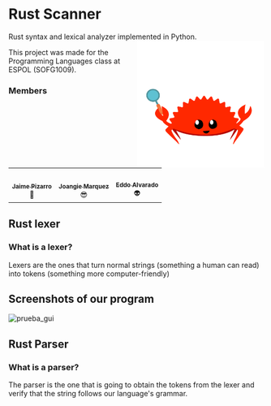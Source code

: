 # Rust Scanner

Rust syntax and lexical analyzer implemented in Python. <img align="right" src="/images/rust-scanner.png" width="250" height="250"/>

This project was made for the Programming Languages class at ESPOL (SOFG1009).

<h3> Members </h3>

<div align="center">
 <table>
  <tr>
    <td align="center"><a href="https://github.com/jaimepizarr"><img src="https://avatars.githubusercontent.com/u/57837622?v=4" width="100px;" alt=""/><br /><sub><b>Jaime Pizarro</b></sub></a><br/><a>🤖</a></td>
<td align="center"><a href="https://github.com/practicatto"><img src="https://avatars.githubusercontent.com/u/59121896?s=400&u=45c427c44fd048724762c53043427557f657cb9e&v=4" width="100px;" alt=""/><br /><sub><b>Joangie Marquez</b></sub></a><br/><a>😎</a></td>
    <td align="center"><a href="https://github.com/AlvaradoEddo"><img src="https://avatars.githubusercontent.com/u/66739200?v=4" width="100px;" alt=""/><br /><sub><b>Eddo Alvarado</b></sub></a><br/><a>👽</a></td>
</table>
</div>

## Rust lexer

### What is a lexer?

Lexers are the ones that turn normal strings (something a human can read) into tokens (something more computer-friendly)

## Screenshots of our program

![prueba_gui](https://user-images.githubusercontent.com/59121896/144311324-23506b49-e8b2-485f-a4a1-27ed54ed6d14.gif)

## Rust Parser

### What is a parser?

The parser is the one that is going to obtain the tokens from the lexer and verify that the string follows our language's grammar.
